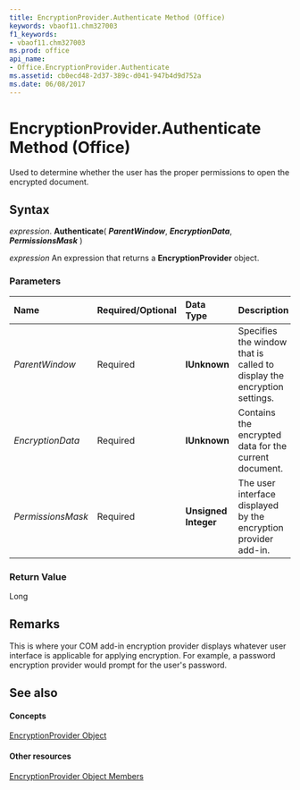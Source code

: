 ```yaml
---
title: EncryptionProvider.Authenticate Method (Office)
keywords: vbaof11.chm327003
f1_keywords:
- vbaof11.chm327003
ms.prod: office
api_name:
- Office.EncryptionProvider.Authenticate
ms.assetid: cb0ecd48-2d37-389c-d041-947b4d9d752a
ms.date: 06/08/2017
---
```



# EncryptionProvider.Authenticate Method (Office)

Used to determine whether the user has the proper permissions to open the encrypted document.


## Syntax

 _expression_. **Authenticate**( **_ParentWindow_**, **_EncryptionData_**, **_PermissionsMask_** )

 _expression_ An expression that returns a **EncryptionProvider** object.


### Parameters



|**Name**|**Required/Optional**|**Data Type**|**Description**|
|:-----|:-----|:-----|:-----|
| _ParentWindow_|Required|**IUnknown**|Specifies the window that is called to display the encryption settings.|
| _EncryptionData_|Required|**IUnknown**|Contains the encrypted data for the current document.|
| _PermissionsMask_|Required|**Unsigned Integer**|The user interface displayed by the encryption provider add-in.|

### Return Value

Long


## Remarks

This is where your COM add-in encryption provider displays whatever user interface is applicable for applying encryption. For example, a password encryption provider would prompt for the user's password.


## See also


#### Concepts


[EncryptionProvider Object](encryptionprovider-object-office.md)
#### Other resources


[EncryptionProvider Object Members](encryptionprovider-members-office.md)

